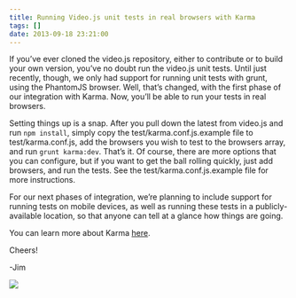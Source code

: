 ```yaml
---
title: Running Video.js unit tests in real browsers with Karma
tags: []
date: 2013-09-18 23:21:00
---
```


If you’ve ever cloned the video.js repository, either to contribute or to build your own version, you’ve no doubt run the video.js unit tests. Until just recently, though, we only had support for running unit tests with grunt, using the PhantomJS browser. Well, that’s changed, with the first phase of our integration with Karma. Now, you’ll be able to run your tests in real browsers.

Setting things up is a snap. After you pull down the latest from video.js and run `npm install`, simply copy the test/karma.conf.js.example file to test/karma.conf.js, add the browsers you wish to test to the browsers array, and run `grunt karma:dev`. That’s it. Of course, there are more options that you can configure, but if you want to get the ball rolling quickly, just add browsers, and run the tests. See the test/karma.conf.js.example file for more  instructions.

For our next phases of integration, we’re planning to include support for running tests on mobile devices, as well as running these  tests in a publicly-available location, so that anyone can tell at a glance how things are going.

You can learn more about Karma [here](https://npmjs.org/package/karma).

Cheers!

-Jim

![](http://feeds.feedburner.com/~r/video-js/~4/Iv1mc-5p_Og)